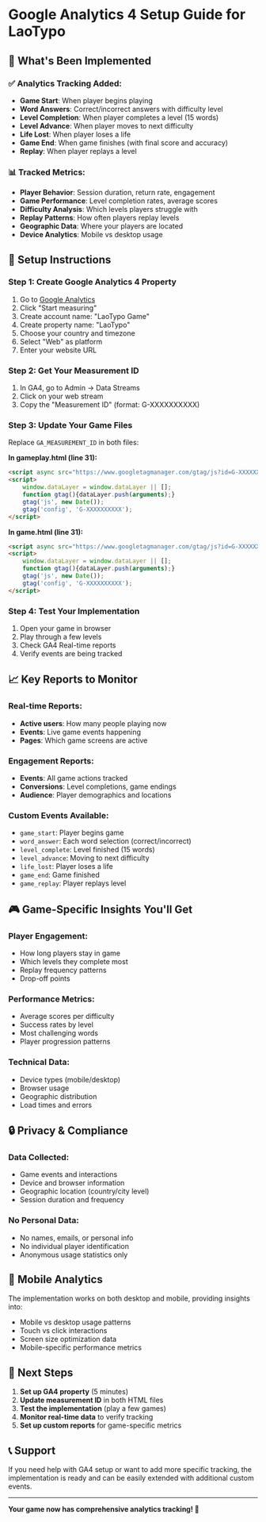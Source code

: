# Google Analytics 4 Setup Guide for LaoTypo

## 🎯 What's Been Implemented

### ✅ Analytics Tracking Added:
- **Game Start**: When player begins playing
- **Word Answers**: Correct/incorrect answers with difficulty level
- **Level Completion**: When player completes a level (15 words)
- **Level Advance**: When player moves to next difficulty
- **Life Lost**: When player loses a life
- **Game End**: When game finishes (with final score and accuracy)
- **Replay**: When player replays a level

### 📊 Tracked Metrics:
- **Player Behavior**: Session duration, return rate, engagement
- **Game Performance**: Level completion rates, average scores
- **Difficulty Analysis**: Which levels players struggle with
- **Replay Patterns**: How often players replay levels
- **Geographic Data**: Where your players are located
- **Device Analytics**: Mobile vs desktop usage

## 🔧 Setup Instructions

### Step 1: Create Google Analytics 4 Property
1. Go to [Google Analytics](https://analytics.google.com/)
2. Click "Start measuring"
3. Create account name: "LaoTypo Game"
4. Create property name: "LaoTypo"
5. Choose your country and timezone
6. Select "Web" as platform
7. Enter your website URL

### Step 2: Get Your Measurement ID
1. In GA4, go to Admin → Data Streams
2. Click on your web stream
3. Copy the "Measurement ID" (format: G-XXXXXXXXXX)

### Step 3: Update Your Game Files
Replace `GA_MEASUREMENT_ID` in both files:

**In gameplay.html (line 31):**
```html
<script async src="https://www.googletagmanager.com/gtag/js?id=G-XXXXXXXXXX"></script>
<script>
    window.dataLayer = window.dataLayer || [];
    function gtag(){dataLayer.push(arguments);}
    gtag('js', new Date());
    gtag('config', 'G-XXXXXXXXXX');
</script>
```

**In game.html (line 31):**
```html
<script async src="https://www.googletagmanager.com/gtag/js?id=G-XXXXXXXXXX"></script>
<script>
    window.dataLayer = window.dataLayer || [];
    function gtag(){dataLayer.push(arguments);}
    gtag('js', new Date());
    gtag('config', 'G-XXXXXXXXXX');
</script>
```

### Step 4: Test Your Implementation
1. Open your game in browser
2. Play through a few levels
3. Check GA4 Real-time reports
4. Verify events are being tracked

## 📈 Key Reports to Monitor

### Real-time Reports:
- **Active users**: How many people playing now
- **Events**: Live game events happening
- **Pages**: Which game screens are active

### Engagement Reports:
- **Events**: All game actions tracked
- **Conversions**: Level completions, game endings
- **Audience**: Player demographics and locations

### Custom Events Available:
- `game_start`: Player begins game
- `word_answer`: Each word selection (correct/incorrect)
- `level_complete`: Level finished (15 words)
- `level_advance`: Moving to next difficulty
- `life_lost`: Player loses a life
- `game_end`: Game finished
- `game_replay`: Player replays level

## 🎮 Game-Specific Insights You'll Get

### Player Engagement:
- How long players stay in game
- Which levels they complete most
- Replay frequency patterns
- Drop-off points

### Performance Metrics:
- Average scores per difficulty
- Success rates by level
- Most challenging words
- Player progression patterns

### Technical Data:
- Device types (mobile/desktop)
- Browser usage
- Geographic distribution
- Load times and errors

## 🔒 Privacy & Compliance

### Data Collected:
- Game events and interactions
- Device and browser information
- Geographic location (country/city level)
- Session duration and frequency

### No Personal Data:
- No names, emails, or personal info
- No individual player identification
- Anonymous usage statistics only

## 📱 Mobile Analytics

The implementation works on both desktop and mobile, providing insights into:
- Mobile vs desktop usage patterns
- Touch vs click interactions
- Screen size optimization data
- Mobile-specific performance metrics

## 🚀 Next Steps

1. **Set up GA4 property** (5 minutes)
2. **Update measurement ID** in both HTML files
3. **Test the implementation** (play a few games)
4. **Monitor real-time data** to verify tracking
5. **Set up custom reports** for game-specific metrics

## 📞 Support

If you need help with GA4 setup or want to add more specific tracking, the implementation is ready and can be easily extended with additional custom events.

---

**Your game now has comprehensive analytics tracking! 🎉**